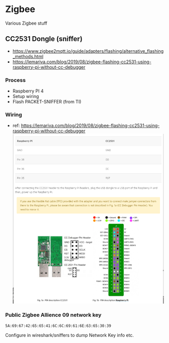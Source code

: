 # Zigbee
Various Zigbee stuff

## CC2531 Dongle (sniffer)
* https://www.zigbee2mqtt.io/guide/adapters/flashing/alternative_flashing_methods.html
* https://lemariva.com/blog/2019/08/zigbee-flashing-cc2531-using-raspberry-pi-without-cc-debugger

### Process
* Raspberry PI 4
* Setup wiring
* Flash PACKET-SNIFFER (from TI)

### Wiring
* ref: https://lemariva.com/blog/2019/08/zigbee-flashing-cc2531-using-raspberry-pi-without-cc-debugger
![wiring.png](images/wiring.png)

### Public Zigbee Allience 09 network key
```
5A:69:67:42:65:65:41:6C:6C:69:61:6E:63:65:30:39
```
Configure in wireshark/sniffers to dump Network Key info etc.
